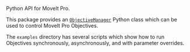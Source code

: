 Python API for MoveIt Pro.

This package provides an [`ObjectiveManager`](moveit_pro_py/objective_manager.py) Python class which can be used to control MoveIt Pro Objectives.

The `examples` directory has several scripts which show how to run Objectives synchronously, asynchronously, and with parameter overrides.
